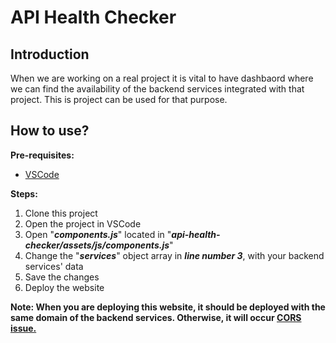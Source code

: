# API Health Checker

## Introduction
When we are working on a real project it is vital to have dashbaord where we can find the availability of the backend services integrated with that project.
This is project can be used for that purpose.

## How to use?
**Pre-requisites:**
* [VSCode](https://code.visualstudio.com/download)

**Steps:**
1. Clone this project
2. Open the project in VSCode
3. Open "***components.js***" located in "***api-health-checker/assets/js/components.js***"
4. Change the "***services***" object array in ***line number 3***, with your backend services' data
5. Save the changes
6. Deploy the website

**Note: When you are deploying this website, it should be deployed with the same domain of the backend services. Otherwise, it will occur [CORS issue.](https://developer.mozilla.org/en-US/docs/Web/HTTP/CORS)**
